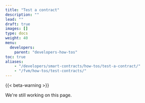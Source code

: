 ```yaml
---
title: "Test a contract"
description: ""
lead: ""
draft: true
images: []
type: docs
weight: 40
menu:
  developers:
    parent: "developers-how-tos"
toc: true
aliases:
    - "/developers/smart-contracts/how-tos/test-a-contract/"
    - "/fvm/how-tos/test-contracts/"
---
```


{{< beta-warning >}}

We're still working on this page.
